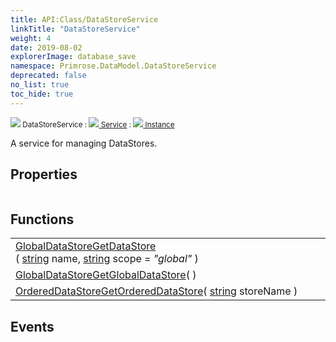 ```yaml
---
title: API:Class/DataStoreService
linkTitle: "DataStoreService"
weight: 4
date: 2019-08-02
explorerImage: database_save
namespace: Primrose.DataModel.DataStoreService
deprecated: false
no_list: true
toc_hide: true
---
```

<small class="inheritance">
<span class="" href="/docs/api-reference/Class/DataStoreService"><img src="/icons/silk/database_save.png"/>&nbsp;DataStoreService</span>&nbsp;:&nbsp;<a class="" href="/docs/api-reference/Class/Service"><img src="/icons/silk/default.png"/>&nbsp;Service</a>&nbsp;:&nbsp;<a class="" href="/docs/api-reference/Class/Instance"><img src="/icons/silk/default.png"/>&nbsp;Instance</a></small>
<p class="summary">

A service for managing DataStores.

</p>
 
## Properties
 
<table class="studiohide">
<tbody>
</tbody>
</table>
 
## Functions
 
<table class="studiohide">
<tbody>
<tr class="function-row ">
<td style="vertical-align:top;white-space:normal;">
<div>
<a class="type" href="/docs/api-reference/Class/GlobalDataStore">GlobalDataStore</a><span class="method-body" style="text-indent: -2em;"><a class="method-name  " href="GetDataStore">GetDataStore</a></span><span style="display: inline-block">( <span class="param" style="white-space: nowrap"><a class="type" href="/docs/api-reference/System/string">string</a> name, <a class="type" href="/docs/api-reference/System/string">string</a> scope = <i>"global"</i></span> )</span></span></div></td>
<td style="vertical-align:top;white-space:normal;">
</td>
</tr>

<tr class="function-row ">
<td style="vertical-align:top;white-space:normal;">
<div>
<a class="type" href="/docs/api-reference/Class/GlobalDataStore">GlobalDataStore</a><span class="method-body" style="text-indent: -2em;"><a class="method-name  " href="GetGlobalDataStore">GetGlobalDataStore</a></span><span style="display: inline-block">( <span class="param" style="white-space: nowrap"></span> )</span></span></div></td>
<td style="vertical-align:top;white-space:normal;">
</td>
</tr>

<tr class="function-row ">
<td style="vertical-align:top;white-space:normal;">
<div>
<a class="type" href="/docs/api-reference/Class/OrderedDataStore">OrderedDataStore</a><span class="method-body" style="text-indent: -2em;"><a class="method-name  " href="GetOrderedDataStore">GetOrderedDataStore</a></span><span style="display: inline-block">( <span class="param" style="white-space: nowrap"><a class="type" href="/docs/api-reference/System/string">string</a> storeName</span> )</span></span></div></td>
<td style="vertical-align:top;white-space:normal;">
</td>
</tr>

</tbody>
</table>
 
## Events
 
<table class="studiohide">
<tbody>
</tbody>
</table>
<b>
</b>
<div class="inheritors">
<ul class="root">
</ul>
</div>
